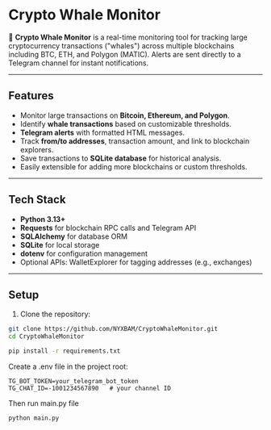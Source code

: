 # Crypto Whale Monitor

🐋 **Crypto Whale Monitor** is a real-time monitoring tool for tracking large cryptocurrency transactions ("whales") across multiple blockchains including BTC, ETH, and Polygon (MATIC). Alerts are sent directly to a Telegram channel for instant notifications.

---

## Features

- Monitor large transactions on **Bitcoin, Ethereum, and Polygon**.
- Identify **whale transactions** based on customizable thresholds.
- **Telegram alerts** with formatted HTML messages.
- Track **from/to addresses**, transaction amount, and link to blockchain explorers.
- Save transactions to **SQLite database** for historical analysis.
- Easily extensible for adding more blockchains or custom thresholds.

---

## Tech Stack

- **Python 3.13+**
- **Requests** for blockchain RPC calls and Telegram API
- **SQLAlchemy** for database ORM
- **SQLite** for local storage
- **dotenv** for configuration management
- Optional APIs: WalletExplorer for tagging addresses (e.g., exchanges)

---

## Setup

1. Clone the repository:

```bash
git clone https://github.com/NYXBAM/CryptoWhaleMonitor.git
cd CryptoWhaleMonitor
```

```bash
pip install -r requirements.txt
```
Create a .env file in the project root:
```
TG_BOT_TOKEN=your_telegram_bot_token
TG_CHAT_ID=-1001234567890   # your channel ID
```

Then run main.py file 
```bash
python main.py
```
